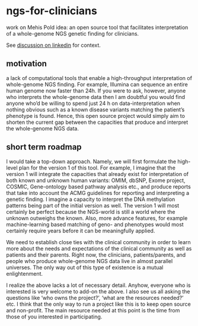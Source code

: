 # ngs-for-clinicians

work on Mehis Pold idea: an open source tool that facilitates interpretation of a whole-genome NGS genetic finding for clinicians.

See [discussion on linkedin](http://www.linkedin.com/groups/Who-is-up-momentous-task-1902623.S.238138831?view=&gid=1902623&item=ANET%3AS%3A238138831&trk=NUS_DIG_RITM-title) for context.

## motivation

 a lack of computational tools that enable a high-throughput interpretation of whole-genome NGS finding. For example, Illumina can sequence an entire human genome now faster than 24h. If you were to ask, however, anyone who interprets the whole-genome data then I am doubtful you would find anyone who’d be willing to spend just 24 h on data-interpretation when nothing obvious such as a known disease variants matching the patient’s phenotype is found. Hence, this open source project would simply aim to shorten the current gap between the capacities that produce and interpret the whole-genome NGS data. 

 ## short term roadmap

 I would take a top-down approach. Namely, we will first formulate the high-level plan for the version 1 of this tool. For example, I imagine that the version 1 will integrate the capacities that already exist for interpretation of both known and unknown human variants: OMIM, dbSNP, Exome project, COSMIC, Gene-ontology based pathway analysis etc., and produce reports that take into account the ACMG guidelines for reporting and interpreting a genetic finding. I imagine a capacity to interpret the DNA methylation patterns being part of the initial version as well. The version 1 will most certainly be perfect because the NGS-world is still a world where the unknown outweighs the known. Also, more advance features, for example machine-learning based matching of geno- and phenotypes would most certainly require years before it can be meaningfully applied. 

We need to establish close ties with the clinical community in order to learn more about the needs and expectations of the clinical community as well as patients and their parents. Right now, the clinicians, patients/parents, and people who produce whole-genome NGS data live in almost parallel universes. The only way out of this type of existence is a mutual enlightenment. 

I realize the above lacks a lot of necessary detail. Anyhow, everyone who is interested is very welcome to add-on the above. I also see us all asking the questions like ‘who owns the project?’, ‘what are the resources needed?’ etc. I think that the only way to run a project like this is to keep open source and non-profit. The main resource needed at this point is the time from those of you interested in participating.

